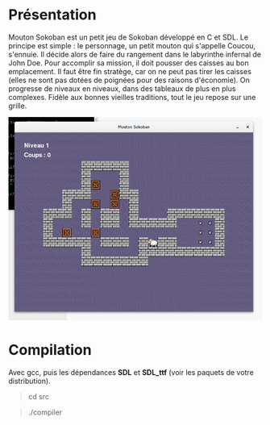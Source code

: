 # Présentation

Mouton Sokoban est un petit jeu de Sokoban développé en C et SDL. Le principe est simple : le personnage, un petit mouton qui s'appelle Coucou, s'ennuie. Il décide alors de faire du rangement dans le labyrinthe infernal de John Doe. Pour accomplir sa mission, il doit pousser des caisses au bon emplacement. Il faut être fin stratège, car on ne peut pas tirer les caisses (elles ne sont pas dotées de poignées pour des raisons d'économie). On progresse de niveaux en niveaux, dans des tableaux de plus en plus complexes. Fidèle aux bonnes vieilles traditions, tout le jeu repose sur une grille.

![Screenshot](https://raw.githubusercontent.com/hyakosm/mouton_sokoban/master/screenshot.png)

# Compilation

Avec gcc, puis les dépendances **SDL** et **SDL_ttf** (voir les paquets de votre distribution).

> cd src

> ./compiler



